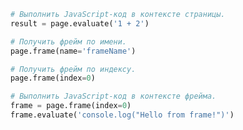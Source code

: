 
```python
	# Выполнить JavaScript-код в контексте страницы.
	result = page.evaluate('1 + 2')
```

```python
	# Получить фрейм по имени.
	page.frame(name='frameName')  
```

```python
	# Получить фрейм по индексу.
	page.frame(index=0) 
```

```python
	# Выполнить JavaScript-код в контексте фрейма.
	frame = page.frame(index=0)
	frame.evaluate('console.log("Hello from frame!")')
```